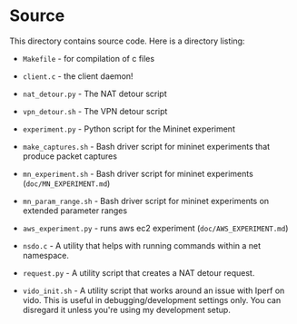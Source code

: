 Source
======

This directory contains source code. Here is a directory listing:

- `Makefile` - for compilation of c files

- `client.c` - the client daemon!
- `nat_detour.py` - The NAT detour script
- `vpn_detour.sh` - The VPN detour script

- `experiment.py` - Python script for the Mininet experiment
- `make_captures.sh` - Bash driver script for mininet experiments that produce
  packet captures
- `mn_experiment.sh` - Bash driver script for mininet experiments
  (`doc/MN_EXPERIMENT.md`)
- `mn_param_range.sh` - Bash driver script for mininet experiments on extended
  parameter ranges
- `aws_experiment.py` - runs aws ec2 experiment (`doc/AWS_EXPERIMENT.md`)

- `nsdo.c` - A utility that helps with running commands within a net namespace.
- `request.py` - A utility script that creates a NAT detour request.
- `vido_init.sh` - A utility script that works around an issue with Iperf on
  vido. This is useful in debugging/development settings only. You can disregard
  it unless you're using my development setup.
